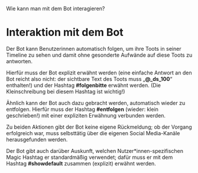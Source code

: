 <p id="meta">
<title>DS-100: Interaktion</title>
<desc>Wie kann man mit dem Bot interagieren?</desc>
</p>

Interaktion mit dem Bot
=======================

Der Bot kann Benutzerinnen automatisch folgen, um ihre Toots in seiner
Timeline zu sehen und damit ohne gesonderte Aufwände auf diese Toots zu
antworten.

Hierfür muss der Bot explizit erwähnt werden (eine einfache Antwort an
den Bot reicht also nicht: der sichtbare Text des Toots muss
„__@\_ds\_100__“ enthalten!) und der Hashtag __\#folgenbitte__ erwähnt
werden. (Die Kleinschreibung bei diesem Hashtag ist wichtig!)

Ähnlich kann der Bot auch dazu gebracht werden, automatisch wieder zu
entfolgen. Hierfür muss der Hashtag __\#entfolgen__ (wieder: klein
geschrieben!) mit einer expliziten Erwähnung verbunden werden.

Zu beiden Aktionen gibt der Bot keine eigene Rückmeldung; ob der Vorgang
erfolgreich war, muss selbsttätig über die eigenen Social Media-Kanäle
herausgefunden werden.

Der Bot gibt auch darüber Auskunft, welchen Nutzer\*innen-spezifischen
Magic Hashtag er standardmäßig verwendet; dafür muss er mit dem Hashtag
__\#showdefault__ zusammen (explizit) erwähnt werden.
